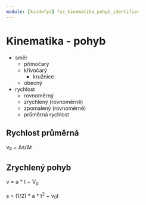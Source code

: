```yaml
---
module: [kind=fyz] fyz_kinematika_pohyb_identifier
---
```


# Kinematika - pohyb
- směr
    - přímočarý
    - křivočarý
        - kružnice
    - obecný
- rychlost
    - rovnoměrný
    - zrychlený (rovnoměrně)
    - zpomalený (rovnoměrně)
    - průměrná rychlost

## Rychlost průměrná
v<sub>P</sub> = Δs/Δt

## Zrychlený pohyb
v = a * t + V<sub>0</sub>

s = (1/2) * a * t<sup>2</sup> + v<sub>0</sub>t
